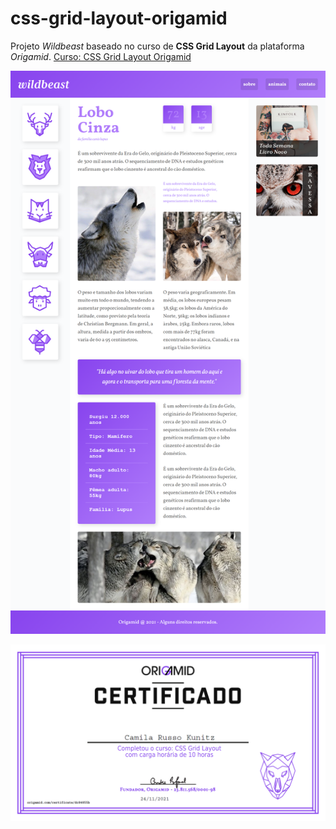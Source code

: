 # css-grid-layout-origamid

Projeto *Wildbeast* baseado no curso de **CSS Grid Layout** da plataforma *Origamid*.
[Curso: CSS Grid Layout Origamid](https://www.origamid.com/curso/css-grid-layout/)

![Layout Projeto](/documentacao/layout-projeto-wildbeast.png)

![Certificado](/documentacao/certificado.png)